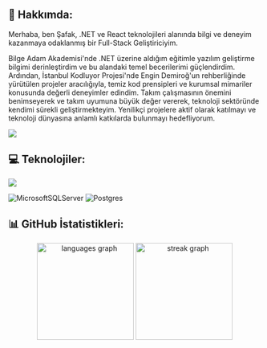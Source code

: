 ## 💫 Hakkımda:
Merhaba, ben Şafak, .NET ve React teknolojileri alanında bilgi ve deneyim kazanmaya odaklanmış bir Full-Stack Geliştiriciyim.

Bilge Adam Akademisi'nde .NET üzerine aldığım eğitimle yazılım geliştirme bilgimi derinleştirdim ve bu alandaki temel becerilerimi güçlendirdim. 
Ardından, İstanbul Kodluyor Projesi'nde Engin Demiroğ'un rehberliğinde yürütülen projeler aracılığıyla, temiz kod prensipleri ve kurumsal mimariler konusunda değerli deneyimler edindim.
Takım çalışmasının önemini benimseyerek ve takım uyumuna büyük değer vererek, teknoloji sektöründe kendimi sürekli geliştirmekteyim. Yenilikçi projelere aktif olarak katılmayı ve teknoloji dünyasına anlamlı katkılarda bulunmayı hedefliyorum.
<p align="left">
  <a href="https://www.linkedin.com/in/safakcivelek/" target="_blank">
    <img src="https://skillicons.dev/icons?i=linkedin" />
  </a>
</p>

## 💻 Teknolojiler:
<p align="left">
  <a href="https://skillicons.dev">
    <img src="https://skillicons.dev/icons?i=dotnet,react,redux,cs,ts,js,bootstrap,html,css,sass,git,postman" />
  </a>

   ![MicrosoftSQLServer](https://img.shields.io/badge/Microsoft%20SQL%20Server-CC2927?style=for-the-badge&logo=microsoft%20sql%20server&logoColor=white) 
   ![Postgres](https://img.shields.io/badge/postgres-%23316192.svg?style=for-the-badge&logo=postgresql&logoColor=white) 
</p>

## 📊 GitHub İstatistikleri:
<div align="center">
  <img src="https://github-readme-streak-stats.herokuapp.com/?user=safakcivelek&theme=swift&hide_border=true" height="193" alt="languages graph"  />
  <img src="https://github-readme-stats.vercel.app/api/top-langs/?username=safakcivelek&theme=swift&hide_border=true&include_all_commits=false&count_private=false&layout=compact" height="193" alt="streak graph"  />  
</div>
